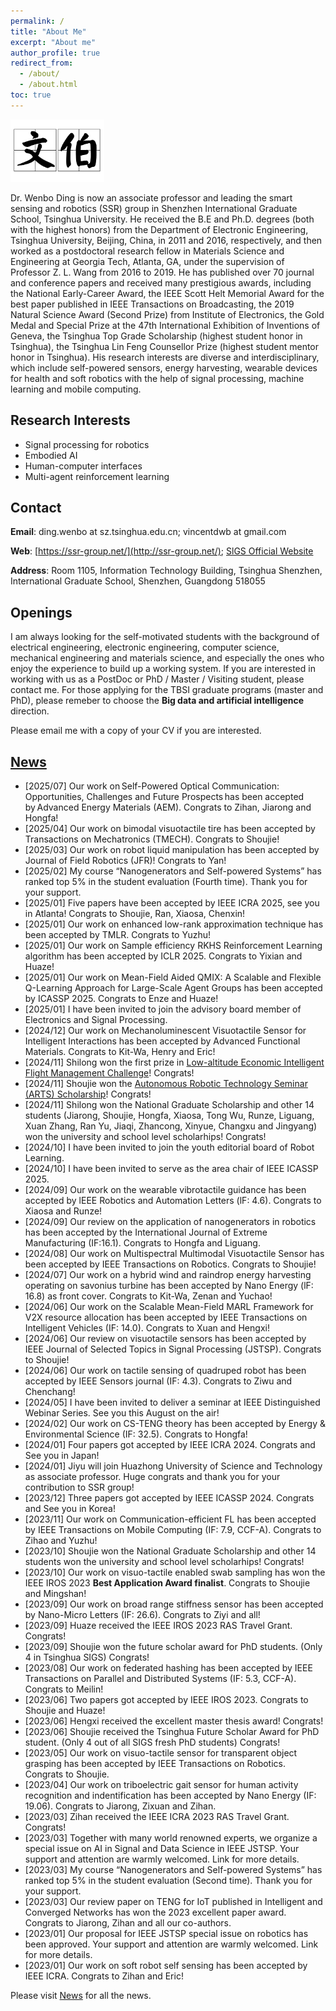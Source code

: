 ```yaml
---
permalink: /
title: "About Me"
excerpt: "About me"
author_profile: true
redirect_from:
  - /about/
  - /about.html
toc: true
---
```

 <img src="../images\wenbo.jpg" width = "150" height = "100" alt="name"/>

Dr. Wenbo Ding is now an associate professor and leading the smart sensing and robotics (SSR) group in Shenzhen International Graduate School, Tsinghua University. He received the B.E and Ph.D. degrees (both with the highest honors) from the Department of Electronic Engineering, Tsinghua University, Beijing, China, in 2011 and 2016, respectively, and then worked as a postdoctoral research fellow in Materials Science and Engineering at Georgia Tech, Atlanta, GA, under the supervision of Professor Z. L. Wang from 2016 to 2019. He has published over 70 journal and conference papers and received many prestigious awards, including the National Early-Career Award, the IEEE Scott Helt Memorial Award for the best paper published in IEEE Transactions on Broadcasting, the 2019 Natural Science Award (Second Prize) from Institute of Electronics, the Gold Medal and Special Prize at the 47th International Exhibition of Inventions of Geneva, the Tsinghua Top Grade Scholarship (highest student honor in Tsinghua), the Tsinghua Lin Feng Counsellor Prize (highest student mentor honor in Tsinghua). His research interests are diverse and interdisciplinary, which include self-powered sensors, energy harvesting, wearable devices for health and soft robotics with the help of signal processing, machine learning and mobile computing.

## Research Interests
* Signal processing for robotics
* Embodied AI
* Human-computer interfaces
* Multi-agent reinforcement learning


<!-- <img  src="../images/research/overview.jpg" width = "900"  alt="research directions"/> -->


## Contact
**Email**:  ding.wenbo at sz.tsinghua.edu.cn;   vincentdwb at gmail.com

**Web**: [https://ssr-group.net/](http://ssr-group.net/); [SlGS Official Website](https://www.sigs.tsinghua.edu.cn/dwb/)

**Address**: Room 1105, Information Technology Building, Tsinghua Shenzhen, International Graduate School, Shenzhen, Guangdong 518055

## Openings
I am always looking for the self-motivated students with the background of electrical engineering, electronic engineering, computer science, mechanical engineering and materials science, and especially the ones who enjoy the experience to build up a working system. If you are interested in working with us as a PostDoc or PhD / Master / Visiting student, please contact me. For those applying for the TBSI graduate programs (master and PhD), please remeber to choose the **Big data and artificial intelligence** direction.

Please email me with a copy of your CV if you are interested. 
<!-- Visit [Opportunities](/opportunities/) for all the opportunities. -->

## [News](/news/)
* [2025/07] Our work on Self-Powered Optical Communication: Opportunities, Challenges and Future Prospects has been accepted by Advanced Energy Materials (AEM). Congrats to Zihan, Jiarong and Hongfa!
* [2025/04] Our work on bimodal visuotactile tire has been accepted by Transactions on Mechatronics (TMECH). Congrats to Shoujie!
* [2025/03] Our work on robot liquid manipulation has been accepted by Journal of Field Robotics (JFR)! Congrats to Yan!
* [2025/02] My course “Nanogenerators and Self-powered Systems” has ranked top 5% in the student evaluation (Fourth time). Thank you for your support.
* [2025/01] Five papers have been accepted by IEEE ICRA 2025, see you in Atlanta! Congrats to Shoujie, Ran, Xiaosa, Chenxin!
* [2025/01] Our work on enhanced low-rank approximation technique has been accepted by TMLR. Congrats to Yuzhu!
* [2025/01] Our work on Sample efficiency RKHS Reinforcement Learning algorithm has been accepted by ICLR 2025. Congrats to Yixian and Huaze!
* [2025/01] Our work on Mean-Field Aided QMIX: A Scalable and Flexible Q-Learning Approach for Large-Scale Agent Groups has been accepted by ICASSP 2025. Congrats to Enze and Huaze!
* [2025/01] I have been invited to join the advisory board member of Electronics and Signal Processing.
* [2024/12] Our work on Mechanoluminescent Visuotactile Sensor for Intelligent Interactions has been accepted by Advanced Functional Materials. Congrats to Kit-Wa, Henry and Eric!
* [2024/11] Shilong won the first prize in [Low-altitude Economic Intelligent Flight Management Challenge](https://mp.weixin.qq.com/s/af1aCr-GrmgQDyoqyYVVeA)! Congrats!
* [2024/11] Shoujie won the [Autonomous Robotic Technology Seminar (ARTS) Scholarship](https://mp.weixin.qq.com/s/rtbFD72n1u_5y1bdIoZMUg)! Congrats!
* [2024/11] Shilong won the National Graduate Scholarship and other 14 students (Jiarong, Shoujie, Hongfa, Xiaosa, Tong Wu, Runze, Liguang, Xuan Zhang, Ran Yu, Jiaqi, Zhancong, Xinyue, Changxu and Jingyang) won the university and school level scholarhips! Congrats!
* [2024/10] I have been invited to join the youth editorial board of Robot Learning.
* [2024/10] I have been invited to serve as the area chair of IEEE ICASSP 2025.
* [2024/09] Our work on the wearable vibrotactile guidance has been accepted by lEEE Robotics and Automation Letters (lF: 4.6). Congrats to Xiaosa and Runze!
* [2024/09] Our review on the application of nanogenerators in robotics has been accepted by the International Journal of Extreme Manufacturing (IF:16.1). Congrats to Hongfa and Liguang. 
* [2024/08] Our work on Multispectral Multimodal Visuotactile Sensor has been accepted by IEEE Transactions on Robotics. Congrats to Shoujie!
* [2024/07] Our work on a hybrid wind and raindrop energy harvesting operating on savonius turbine has been accepted by Nano Energy (lF: 16.8) as front cover. Congrats to Kit-Wa, Zenan
and Yuchao!
* [2024/06] Our work on the Scalable Mean-Field MARL Framework for V2X resource allocation has been accepted by IEEE Transactions on Intelligent Vehicles (IF: 14.0). Congrats to Xuan and Hengxi!
* [2024/06] Our review on visuotactile sensors has been accepted by IEEE Journal of Selected Topics in Signal Processing (JSTSP). Congrats to Shoujie!
* [2024/06] Our work on tactile sensing of quadruped robot has been accepted by IEEE Sensors journal (IF: 4.3). Congrats to Ziwu and Chenchang!
* [2024/05] I have been invited to deliver a seminar at IEEE Distinguished Webinar Series. See you this August on the air!
* [2024/02] Our work on CS-TENG theory has been accepted by Energy & Environmental Science (IF: 32.5). Congrats to Hongfa!
* [2024/01] Four papers got accepted by IEEE ICRA 2024. Congrats and See you in Japan!
* [2024/01] Jiyu will join Huazhong University of Science and Technology as associate professor. Huge congrats and thank you for your contribution to SSR group!
* [2023/12] Three papers got accepted by IEEE ICASSP 2024. Congrats and See you in Korea!
* [2023/11] Our work on Communication-efficient FL has been accepted by IEEE Transactions on Mobile Computing (IF: 7.9, CCF-A). Congrats to Zihao and Yuzhu!
* [2023/10] Shoujie won the National Graduate Scholarship and other 14 students won the university and school level scholarhips! Congrats!
* [2023/10] Our work on visuo-tactile enabled swab sampling has won the IEEE IROS 2023 **Best Application Award finalist**. Congrats to Shoujie and Mingshan!
* [2023/09] Our work on broad range stiffness sensor has been accepted by Nano-Micro Letters (IF: 26.6). Congrats to Ziyi and all!
* [2023/09] Huaze received the IEEE IROS 2023 RAS Travel Grant. Congrats!
* [2023/09] Shoujie won the future scholar award for PhD students. (Only 4 in Tsinghua SIGS) Congrats!
* [2023/08] Our work on federated hashing has been accepted by IEEE Transactions on Parallel and Distributed Systems (IF: 5.3, CCF-A). Congrats to Meilin!
* [2023/06] Two papers got accepted by IEEE IROS 2023. Congrats to Shoujie and Huaze!
* [2023/06] Hengxi received the excellent master thesis award! Congrats!
* [2023/06] Shoujie received the Tsinghua Future Scholar Award for PhD student. (Only 4 out of all SIGS fresh PhD students) Congrats!
* [2023/05] Our work on visuo-tactile sensor for transparent object grasping has been accepted by IEEE Transactions on Robotics. Congrats to Shoujie.
* [2023/04] Our work on triboelectric gait sensor for human activity recognition and indentification has been accepted by Nano Energy (IF: 19.06). Congrats to Jiarong, Zixuan and Zihan.
* [2023/03] Zihan received the IEEE ICRA 2023 RAS Travel Grant. Congrats!
* [2023/03] Together with many world renowned experts, we organize a special issue on AI in Signal and Data Science in IEEE JSTSP. Your support and attention are warmly welcomed. Link for more details.
* [2023/03] My course “Nanogenerators and Self-powered Systems” has ranked top 5% in the student evaluation (Second time). Thank you for your support.
* [2023/03] Our review paper on TENG for IoT published in Intelligent and Converged Networks has won the 2023 excellent paper award. Congrats to Jiarong, Zihan and all our co-authors.
* [2023/01] Our proposal for IEEE JSTSP special issue on robotics has been approved. Your support and attention are warmly welcomed. Link for more details.
* [2023/01] Our work on soft robot self sensing has been accepted by IEEE ICRA. Congrats to Zihan and Eric!


Please visit [News](/news/) for all the news.

